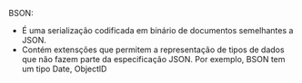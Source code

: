 BSON:
- É uma serialização codificada em binário de documentos semelhantes a JSON.
- Contém extensções que permitem a representação de tipos de dados que não fazem parte da especificação JSON. Por exemplo, BSON tem um tipo Date, ObjectlD